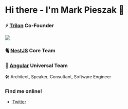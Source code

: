 # Hi there - I'm Mark Pieszak 👋

### ⚡️ [Trilon](https://trilon.io) Co-Founder

[![](https://media-exp1.licdn.com/dms/image/C4E1BAQGzgKnbOWEL9Q/company-background_10000/0?e=1594400400&v=beta&t=bZ8AN4QWZxu9B5cvGhmr4pkm564APusuOlRLwTfgJV4)](https://trilon.io)

### 🐈 [NestJS](https://nestjs.com) Core Team

### 🔺 [Angular](https://github.com/angular) Universal Team

🛠️ Architect, Speaker, Consultant, Software Engineer

### Find me online!

- [Twitter](https://twitter.com/MarkPieszak)

<!--
**MarkPieszak/MarkPieszak** is a ✨ _special_ ✨ repository because its `README.md` (this file) appears on your GitHub profile.

Here are some ideas to get you started:

- 🔭 I’m currently working on ...
- 🌱 I’m currently learning ...
- 👯 I’m looking to collaborate on ...
- 🤔 I’m looking for help with ...
- 💬 Ask me about ...
- 📫 How to reach me: ...
- 😄 Pronouns: ...
- ⚡ Fun fact: ...
-->
